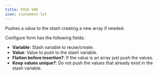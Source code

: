 ```yaml
---
title: PUSH VAR
icon: statement-let
---
```


Pushes a value to the stash creating a new array if needed.

Configure form has the following fields:

- **Variable**: Stash variable to reuse/create.
- **Value**: Value to push to the stash variable.
- **Flatten before insertion?**: If the value is an array just push the values.
- **Keep values unique?**: Do not push the values that already exist in the stash variable.
